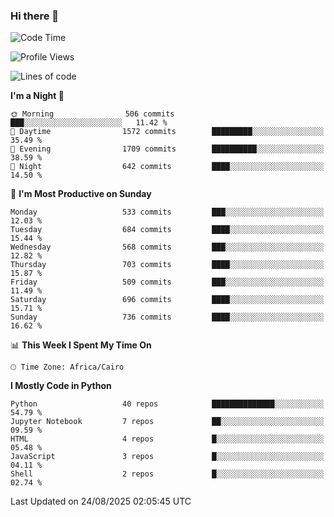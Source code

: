 ### Hi there 👋

<!--
**AMR-KELEG/AMR-KELEG** is a ✨ _special_ ✨ repository because its `README.md` (this file) appears on your GitHub profile.

Here are some ideas to get you started:

- 🔭 I’m currently working on ...
- 🌱 I’m currently learning ...
- 👯 I’m looking to collaborate on ...
- 🤔 I’m looking for help with ...
- 💬 Ask me about ...
- 📫 How to reach me: ...
- 😄 Pronouns: ...
- ⚡ Fun fact: ...
-->

<!--START_SECTION:waka-->
![Code Time](http://img.shields.io/badge/Code%20Time-0%20secs-blue)

![Profile Views](http://img.shields.io/badge/Profile%20Views-1-blue)

![Lines of code](https://img.shields.io/badge/From%20Hello%20World%20I%27ve%20Written-25.7%20million%20lines%20of%20code-blue)

**I'm a Night 🦉** 

```text
🌞 Morning                506 commits         ███░░░░░░░░░░░░░░░░░░░░░░   11.42 % 
🌆 Daytime                1572 commits        █████████░░░░░░░░░░░░░░░░   35.49 % 
🌃 Evening                1709 commits        ██████████░░░░░░░░░░░░░░░   38.59 % 
🌙 Night                  642 commits         ████░░░░░░░░░░░░░░░░░░░░░   14.50 % 
```
📅 **I'm Most Productive on Sunday** 

```text
Monday                   533 commits         ███░░░░░░░░░░░░░░░░░░░░░░   12.03 % 
Tuesday                  684 commits         ████░░░░░░░░░░░░░░░░░░░░░   15.44 % 
Wednesday                568 commits         ███░░░░░░░░░░░░░░░░░░░░░░   12.82 % 
Thursday                 703 commits         ████░░░░░░░░░░░░░░░░░░░░░   15.87 % 
Friday                   509 commits         ███░░░░░░░░░░░░░░░░░░░░░░   11.49 % 
Saturday                 696 commits         ████░░░░░░░░░░░░░░░░░░░░░   15.71 % 
Sunday                   736 commits         ████░░░░░░░░░░░░░░░░░░░░░   16.62 % 
```


📊 **This Week I Spent My Time On** 

```text
🕑︎ Time Zone: Africa/Cairo
```

**I Mostly Code in Python** 

```text
Python                   40 repos            ██████████████░░░░░░░░░░░   54.79 % 
Jupyter Notebook         7 repos             ██░░░░░░░░░░░░░░░░░░░░░░░   09.59 % 
HTML                     4 repos             █░░░░░░░░░░░░░░░░░░░░░░░░   05.48 % 
JavaScript               3 repos             █░░░░░░░░░░░░░░░░░░░░░░░░   04.11 % 
Shell                    2 repos             █░░░░░░░░░░░░░░░░░░░░░░░░   02.74 % 
```




 Last Updated on 24/08/2025 02:05:45 UTC
<!--END_SECTION:waka-->
